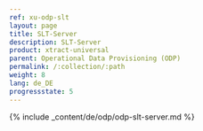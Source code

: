 ```yaml
---
ref: xu-odp-slt
layout: page
title: SLT-Server
description: SLT-Server
product: xtract-universal
parent: Operational Data Provisioning (ODP)
permalink: /:collection/:path
weight: 8
lang: de_DE
progressstate: 5
---
```


{% include _content/de/odp/odp-slt-server.md %} 
